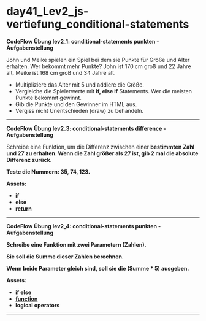 # day41_Lev2_js-vertiefung_conditional-statements

**CodeFlow Übung lev2_1: conditional-statements punkten - Aufgabenstellung**

John und Meike spielen ein Spiel bei dem sie Punkte für Größe und Alter erhalten.
Wer bekommt mehr Punkte? John ist 170 cm groß und 22 Jahre alt, Meike ist 168 cm groß und 34 Jahre alt.

-   Multipliziere das Alter mit 5 und addiere die Größe.
-   Vergleiche die Spielerwerte mit <b>if, else if</b> Statements. Wer die meisten Punkte bekommt gewinnt.
-   Gib die Punkte und den Gewinner im HTML aus.
-   Vergiss nicht Unentschieden (draw) zu behandeln.

---

**CodeFlow Übung lev2_3: conditional-statements difference - Aufgabenstellung**

Schreibe eine Funktion, um die Differenz zwischen einer <b>bestimmten Zahl<b> und <b>27</b> zu erhalten.
Wenn die Zahl <b>größer</b> als 27 ist, gib 2 mal die absolute Differenz zurück.

Teste die Nummern: 35, 74, 123.

Assets:

-   if
-   else
-   return

---

**CodeFlow Übung lev2_4: conditional-statements punkten - Aufgabenstellung**

Schreibe eine Funktion mit zwei Parametern (Zahlen).

Sie soll die Summe dieser Zahlen berechnen.

Wenn beide Parameter gleich sind, soll sie die (Summe \* 5) ausgeben.

Assets:

-   if else
-   <a href="https://www.w3schools.com/js/js_function_parameters.asp#:~:text=Function%20parameters%20are%20the%20names,and%20received%20by)%20the%20function.">function</a>
-   logical operators

---
